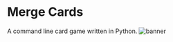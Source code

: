 # Merge Cards
A command line card game written in Python.
![banner](https://github.com/4toomany/merge-cards/raw/master/Untitled.png)
